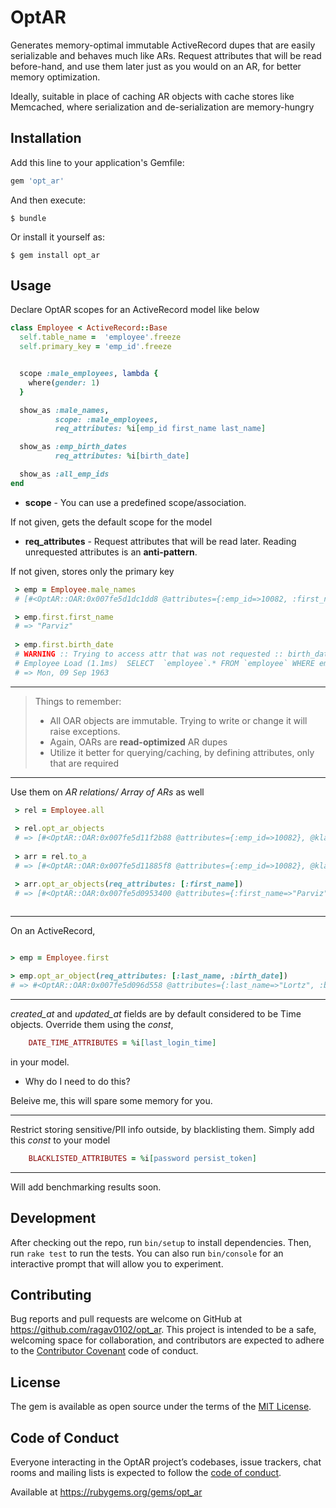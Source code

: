 # OptAR

Generates memory-optimal immutable ActiveRecord dupes that are easily serializable and behaves much like ARs. Request attributes that will be read before-hand, and use them later just as you would on an AR, for better memory optimization.

Ideally, suitable in place of caching AR objects with cache stores like Memcached, where serialization and de-serialization are memory-hungry

## Installation

Add this line to your application's Gemfile:

```ruby
gem 'opt_ar'
```

And then execute:

    $ bundle

Or install it yourself as:

    $ gem install opt_ar

## Usage

Declare OptAR scopes for an ActiveRecord model like below

```ruby
class Employee < ActiveRecord::Base
  self.table_name =  'employee'.freeze
  self.primary_key = 'emp_id'.freeze


  scope :male_employees, lambda {
    where(gender: 1)
  }

  show_as :male_names,
          scope: :male_employees,
          req_attributes: %i[emp_id first_name last_name]

  show_as :emp_birth_dates
          req_attributes: %i[birth_date]

  show_as :all_emp_ids
end
```

  * **scope**          - You can use a predefined scope/association.

If not given, gets the default scope for the model


  * **req_attributes** - Request attributes that will be read later. Reading unrequested attributes is an **anti-pattern**.

If not given, stores only the primary key
   
```ruby
 > emp = Employee.male_names
 # [#<OptAR::OAR:0x007fe5d1dc1dd8 @attributes={:emp_id=>10082, :first_name=>"Parviz", :last_name=>"Lortz"}, @klass_name="Employee">, #<OptAR::OAR:0x007fe5d1dc1810 @attributes={:emp_id=>10096, :first_name=>"Jayson", :last_name=>"Mandell"}, @klass_name="Employee">,..]

 > emp.first.first_name
 # => "Parviz"
 
 > emp.first.birth_date
 # WARNING :: Trying to access attr that was not requested :: birth_date
 # Employee Load (1.1ms)  SELECT  `employee`.* FROM `employee` WHERE emp_id=10082 LIMIT 1
 # => Mon, 09 Sep 1963
```

---

> Things to remember:
> - All OAR objects are immutable. Trying to write or change it will raise exceptions.
> - Again, OARs are __read-optimized__ AR dupes
> - Utilize it better for querying/caching, by defining attributes, only that are required


---


Use them on _AR relations/ Array of ARs_ as well

```ruby
 > rel = Employee.all
 
 > rel.opt_ar_objects
 # => [#<OptAR::OAR:0x007fe5d11f2b88 @attributes={:emp_id=>10082}, @klass_name="Employee">, #<OptAR::OAR:0x007fe5d11f25c0 @attributes={:emp_id=>10096}, @klass_name="Employee">,..]
 
 > arr = rel.to_a
 # => [#<OptAR::OAR:0x007fe5d11885f8 @attributes={:emp_id=>10082}, @klass_name="Employee">, #<OptAR::OAR:0x007fe5d11939a8  @attributes={:emp_id=>10096}, @klass_name="Employee">,..]

 > arr.opt_ar_objects(req_attributes: [:first_name])
 # => [#<OptAR::OAR:0x007fe5d0953400 @attributes={:first_name=>"Parviz", :emp_id=>10082}, @klass_name="Employee">, #<OptAR::OAR:0x007fe5d09530b8 @attributes={:first_name=>"Jayson", :emp_id=>10096}, @klass_name="Employee">,..]
 
```

---


On an ActiveRecord,

```ruby

> emp = Employee.first

> emp.opt_ar_object(req_attributes: [:last_name, :birth_date])
# => #<OptAR::OAR:0x007fe5d096d558 @attributes={:last_name=>"Lortz", :birth_date=>Mon, 09 Sep 1963, :emp_id=>10082}, @klass_name="Employee">

```
---


_created_at_ and _updated_at_ fields are by default considered to be Time objects. Override them using the _const_,

```ruby
    DATE_TIME_ATTRIBUTES = %i[last_login_time]
```
in your model.


 * Why do I need to do this?

  Beleive me, this will spare some memory for you.
  
---


Restrict storing sensitive/PII info outside, by blacklisting them. Simply add this _const_ to your model

```ruby
    BLACKLISTED_ATTRIBUTES = %i[password persist_token]
```

---

Will add benchmarking results soon.




## Development

After checking out the repo, run `bin/setup` to install dependencies. Then, run `rake test` to run the tests. You can also run `bin/console` for an interactive prompt that will allow you to experiment.

## Contributing

Bug reports and pull requests are welcome on GitHub at https://github.com/ragav0102/opt_ar. This project is intended to be a safe, welcoming space for collaboration, and contributors are expected to adhere to the [Contributor Covenant](http://contributor-covenant.org) code of conduct.

## License

The gem is available as open source under the terms of the [MIT License](https://opensource.org/licenses/MIT).

## Code of Conduct

Everyone interacting in the OptAR project’s codebases, issue trackers, chat rooms and mailing lists is expected to follow the [code of conduct](https://github.com/ragav0102/opt_ar/blob/master/CODE_OF_CONDUCT.md).



Available at https://rubygems.org/gems/opt_ar
